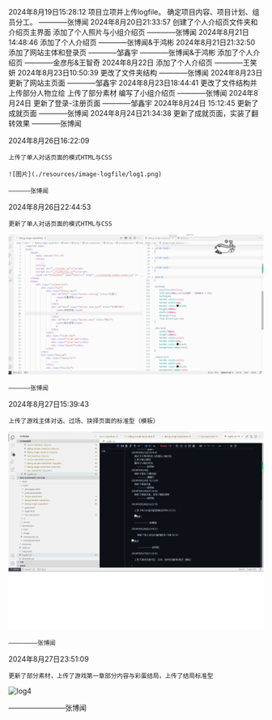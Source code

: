 2024年8月19日15:28:12
    项目立项并上传logfile。
    确定项目内容、项目计划、组员分工。
        ————张博闻
2024年8月20日21:33:57
    创建了个人介绍页文件夹和介绍页主界面
    添加了个人照片与小组介绍页
        ————张博闻
2024年8月21日14:48:46
    添加了个人介绍页
        ————张博闻&于鸿彬
2024年8月21日21:32:50
   添加了网站主体和登录页
       ————邹鑫宇
        ————张博闻&于鸿彬
    添加了个人介绍页
        ————金彦彤&王智奇
2024年8月22日
    添加了个人介绍页
        ————王笑妍
2024年8月23日10:50:39
    更改了文件夹结构
        ————张博闻
2024年8月23日
   更新了网站主页面
        ————邹鑫宇
2024年8月23日18:44:41
    更改了文件结构并上传部分人物立绘
    上传了部分素材
    编写了小组介绍页
        ————张博闻
2024年8月24日
    更新了登录-注册页面
        ————邹鑫宇
2024年8月24日 15:12:45
    更新了成就页面
        ————张博闻
2024年8月24日21:34:38
    更新了成就页面，实装了翻转效果
        ————张博闻

2024年8月26日16:22:09

    上传了单人对话页面的模式HTML与CSS

    ![图片](./resources/image-logfile/log1.png)

    ——————张博闻

2024年8月26日22:44:53

    更新了单人对话页面的模式HTML与CSS

![图片](./resources/image-logfile/log2.png)

    ——————张博闻

2024年8月27日15:39:43

    上传了游戏主体对话、过场、抉择页面的标准型（模板）

![图片](resources/image-logfile/log3.png)

    ————————张博闻

2024年8月27日23:51:09

    更新了部分素材，上传了游戏第一章部分内容与彩蛋结局，上传了结局标准型

![log4]()

   ————————张博闻
